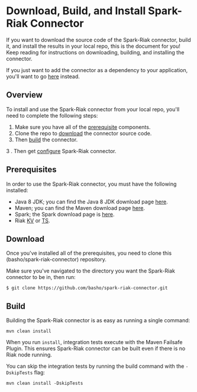 # Download, Build, and Install Spark-Riak Connector

If you want to download the source code of the Spark-Riak connector, build it, and install the results in your local repo, this is the document for you! Keep reading for instructions on downloading, building, and installing the connector.

If you just want to add the connector as a dependency to your application, you'll want to go [here](https://github.com/basho/spark-riak-connector/tree/master/documentation/add-as-dependecy.md) instead.

## Overview

To install and use the Spark-Riak connector from your local repo, you'll need to complete the following steps:

1. Make sure you have all of the [prerequisite](#prerequisites) components.
2. Clone the repo to [download](#download) the connector source code.
3. Then [build](#build) the connector.




3
. Then get [configure](#configuration) Spark-Riak connector.


## Prerequisites

In order to use the Spark-Riak connector, you must have the following installed: 

* Java 8 JDK; you can find the Java 8 JDK download page [here](http://www.oracle.com/technetwork/java/javase/downloads/jdk8-downloads-2133151.html).
* Maven; you can find the Maven download page [here](https://maven.apache.org/download.cgi).
* Spark; the Spark download page is [here](http://spark.apache.org/docs/latest/#downloading).
* Riak [KV](http://docs.basho.com/riak/kv/2.2.0/setup/installing/) or [TS](http://docs.basho.com/riak/ts/latest/installing/).


## Download

Once you've installed all of the prerequisites, you need to clone this (basho/spark-riak-connector) repository. 

Make sure you've navigated to the directory you want the Spark-Riak connector to be in, then run:

```
$ git clone https://github.com/basho/spark-riak-connector.git
```

## Build

Building the Spark-Riak connector is as easy as running a single command:

```
mvn clean install
```

When you run `install`, integration tests execute with the Maven Failsafe Plugin. This ensures Spark-Riak connector can be built even if there is no Riak node running.

You can skip the integration tests by running the build command with the `-DskipTests` flag:

```
mvn clean install -DskipTests
```